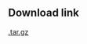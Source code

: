 <!--- 20. Download link -->
## Download link

[<model-precision-mode>.tar.gz](https://storage.googleapis.com/intel-optimized-tensorflow/models/v2_0_0/resnet50v1-5-int8-inference.tar.gz)
